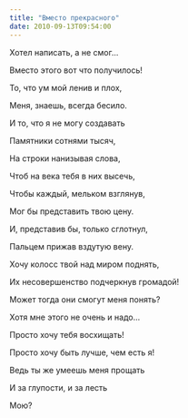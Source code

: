 ```yaml
---
title: "Вместо прекрасного"
date: 2010-09-13T09:54:00
---
```


Хотел написать, а не смог...

Вместо этого вот что получилось!

То, что ум мой ленив и плох,

Меня, знаешь, всегда бесило.

И то, что я не могу создавать

Памятники сотнями тысяч,

На строки нанизывая слова,

Чтоб на века тебя в них высечь,

Чтобы каждый, мельком взглянув,

Мог бы представить твою цену.

И, представив бы, только сглотнул,

Пальцем прижав вздутую вену.

Хочу колосс твой над миром поднять,

Их несовершенство подчеркнув громадой!

Может тогда они смогут меня понять?

Хотя мне этого не очень и надо...

Просто хочу тебя восхищать!

Просто хочу быть лучше, чем есть я!

Ведь ты же умеешь меня прощать

И за глупости, и за лесть

Мою?
